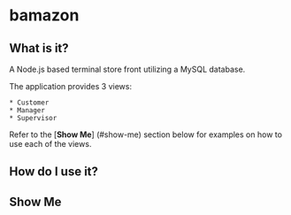 # bamazon

## What is it?
A Node.js based terminal store front utilizing a MySQL database.

The application provides 3 views:

	* Customer
	* Manager
	* Supervisor

Refer to the [**Show Me**] (#show-me) section below for examples on how to use each of the views.

## How do I use it?


## Show Me

